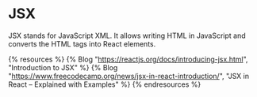 # JSX

JSX stands for JavaScript XML. It allows writing HTML in JavaScript and converts the HTML tags into React elements.

{% resources %}
  {% Blog "https://reactjs.org/docs/introducing-jsx.html", "Introduction to JSX" %}
  {% Blog "https://www.freecodecamp.org/news/jsx-in-react-introduction/", "JSX in React – Explained with Examples" %}
{% endresources %}

